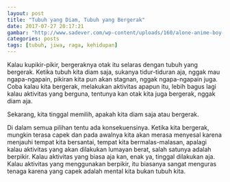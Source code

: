 ```yaml
---
layout: post
title: "Tubuh yang Diam, Tubuh yang Bergerak"
date: 2017-07-27 20:17:21
gambar: "http://www.sadever.com/wp-content/uploads/160/alone-anime-boy-750x744.jpg"
categories: posts
tags: [tubuh, jiwa, raga, kehidupan]
---
```


Kalau kupikir-pikir, bergeraknya otak itu selaras dengan tubuh yang bergerak. Ketika tubuh kita diam saja, sukanya tidur-tiduran aja, nggak mau ngapa-ngapain, pikiran kita pun akan stagnan, nggak ngapa-ngapain juga. Coba kalau kita bergerak, melakukan aktivitas apapun itu, lebih bagus lagi kalau aktivitas yang berguna, tentunya kan otak kita juga bergerak, nggak diam aja.

Sekarang, kita tinggal memilih, apakah kita diam saja atau bergerak.

Di dalam semua pilihan tentu ada konsekuensinya. Ketika kita bergerak, mungkin terasa capek dan pada awalnya kita akan merasa menyesal karena menjauhi tempat kita bersantai, tempat kita bermalas-malasan, apalagi kalau aktivitas yang akan dilakukan lumayan berat, salah satunya adalah berpikir. Kalau aktivitas yang biasa aja kan, enak ya, tinggal dilakukan aja. Kalau aktivitas yang menggunakan berpikir, itu biasanya sangat menguras tenaga karena yang capek adalah mental kita bukan tubuh kita.